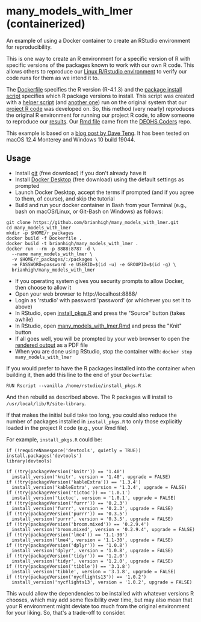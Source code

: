 # many_models_with_lmer (containerized)
An example of using a Docker container to create an RStudio environment for reproducibility. 

This is one way to create an R environment for a specific version of R with specific versions of the packages known to work with our own R code. This allows others to reproduce our [Linux R/Rstudio environment](https://hub.docker.com/r/rocker/rstudio/tags) to verify our code runs for them as we intend it to. 

The [Dockerfile](Dockerfile) specifies the R version (R-4.1.3) and the [package install script](install_pkgs.R) specifies which R package versions to install. This script was created with a [helper script](install_versions.R) (and [another one](install_package_versions.R)) run on the original system that our [project R code](many_models_with_lmer.Rmd) was developed on. So, this method (very nearly) reproduces the original R environment for running our project R code, to allow someone to reproduce our [results](many_models_with_lmer.md). Our [Rmd file](https://github.com/deohs/coders/blob/main/demos/models/many_models_with_lmer.Rmd) came from the [DEOHS Coders](https://github.com/deohs/coders) repo.

This example is based on a [blog post by Dave Teng](https://davetang.org/muse/2021/04/24/running-rstudio-server-with-docker/). It has been tested on macOS 12.4 Monterey and Windows 10 build 19044.

## Usage

- Install [git](https://git-scm.com/downloads) (free download) if you don't already have it
- Install [Docker Desktop](https://www.docker.com/products/docker-desktop/) (free download) using the default settings as prompted
- Launch Docker Desktop, accept the terms if prompted (and if you agree to them, of course), and skip the tutorial
- Build and run your docker container in Bash from your Terminal (e.g., bash on macOS/Linux, or Git-Bash on Windows) as follows:

```
git clone https://github.com/brianhigh/many_models_with_lmer.git
cd many_models_with_lmer
mkdir -p $HOME/r_packages
docker build -f Dockerfile .
docker build -t brianhigh/many_models_with_lmer .
docker run --rm -p 8888:8787 -d \
  --name many_models_with_lmer \
  -v $HOME/r_packages/:/packages \
  -e PASSWORD=password -e USERID=$(id -u) -e GROUPID=$(id -g) \
  brianhigh/many_models_with_lmer
```

- If you operating system gives you security prompts to allow Docker, then choose to allow it
- Open your web browser to http://localhost:8888/
- Login as 'rstudio' with password 'password' (or whichever you set it to above)
- In RStudio, open [install_pkgs.R](install_pkgs.R) and press the "Source" button (takes awhile)
- In RStudio, open [many_models_with_lmer.Rmd](many_models_with_lmer.Rmd) and press the "Knit" button
- If all goes well, you will be prompted by your web browser to open the [rendered output](many_models_with_lmer.md) as a PDF file
- When you are done using RStudio, stop the container with: `docker stop many_models_with_lmer`

If you would prefer to have the R packages installed into the container when building it, then add this line to the end of your `Dockerfile`:

```
RUN Rscript --vanilla /home/rstudio/install_pkgs.R
```

And then rebuild as described above. The R packages will install to `/usr/local/lib/R/site-library`. 

If that makes the initial build take too long, you could also reduce the number of packages installed in `install_pkgs.R` to only those explicitly loaded in the project R code (e.g., your Rmd file). 

For example, `install_pkgs.R` could be:

```
if (!requireNamespace('devtools', quietly = TRUE)) install.packages('devtools')
library(devtools)

if (!try(packageVersion('knitr')) == '1.40') 
  install_version('knitr', version = '1.40', upgrade = FALSE)
if (!try(packageVersion('kableExtra')) == '1.3.4') 
  install_version('kableExtra', version = '1.3.4', upgrade = FALSE)
if (!try(packageVersion('tictoc')) == '1.0.1') 
  install_version('tictoc', version = '1.0.1', upgrade = FALSE)
if (!try(packageVersion('furrr')) == '0.2.3') 
  install_version('furrr', version = '0.2.3', upgrade = FALSE)
if (!try(packageVersion('purrr')) == '0.3.5') 
  install_version('purrr', version = '0.3.5', upgrade = FALSE)
if (!try(packageVersion('broom.mixed')) == '0.2.9.4') 
  install_version('broom.mixed', version = '0.2.9.4', upgrade = FALSE)
if (!try(packageVersion('lme4')) == '1.1-30') 
  install_version('lme4', version = '1.1-30', upgrade = FALSE)
if (!try(packageVersion('dplyr')) == '1.0.8') 
  install_version('dplyr', version = '1.0.8', upgrade = FALSE)
if (!try(packageVersion('tidyr')) == '1.2.0') 
  install_version('tidyr', version = '1.2.0', upgrade = FALSE)
if (!try(packageVersion('tibble')) == '3.1.8') 
  install_version('tibble', version = '3.1.8', upgrade = FALSE)
if (!try(packageVersion('nycflights13')) == '1.0.2') 
  install_version('nycflights13', version = '1.0.2', upgrade = FALSE)
```

This would allow the dependencies to be installed with whatever versions R chooses, which may add some flexibility over time, but may also mean that your R environment might deviate too much from the original environment for your liking. So, that's a trade-off to consider.


